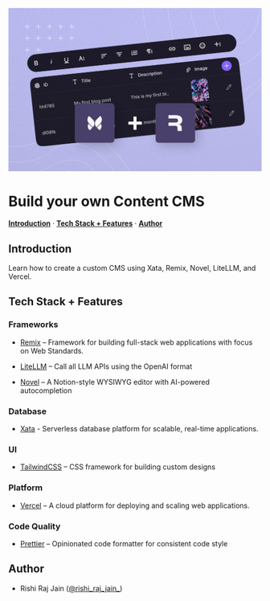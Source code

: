 ![](https://raw.githubusercontent.com/xataio/mdx-blog/main/images/cms-cover.jpeg)

# Build your own Content CMS

<p>
  <a href="#introduction"><strong>Introduction</strong></a> ·
  <a href="#tech-stack--features"><strong>Tech Stack + Features</strong></a> ·
  <a href="#author"><strong>Author</strong></a>
</p>

## Introduction

Learn how to create a custom CMS using Xata, Remix, Novel, LiteLLM, and Vercel.

## Tech Stack + Features

### Frameworks

- [Remix](https://remix.run) – Framework for building full-stack web applications with focus on Web Standards.

- [LiteLLM](https://docs.litellm.ai) – Call all LLM APIs using the OpenAI format

- [Novel](https://novel.sh) – A Notion-style WYSIWYG editor with AI-powered autocompletion

### Database

- [Xata](https://xata.io) - Serverless database platform for scalable, real-time applications.

### UI

- [TailwindCSS](https://tailwindcss.com) – CSS framework for building custom designs

### Platform

- [Vercel](https://vercel.com) – A cloud platform for deploying and scaling web applications.

### Code Quality

- [Prettier](https://prettier.io/) – Opinionated code formatter for consistent code style

## Author

- Rishi Raj Jain ([@rishi_raj_jain_](https://twitter.com/rishi_raj_jain_))
